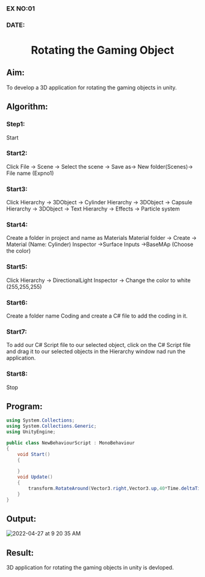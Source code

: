 ### EX NO:01 
### DATE: 
# <p align="center"> Rotating the Gaming Object</p>
## Aim:
To develop a 3D application for rotating the gaming objects in unity.
## Algorithm:
### Step1:
Start
### Start2:
Click File -> Scene -> Select the scene -> Save as-> New folder(Scenes)-> File name (Expno1)
### Start3:
Click Hierarchy -> 3DObject -> Cylinder
Hierarchy -> 3DObject -> Capsule
Hierarchy -> 3DObject -> Text
Hierarchy -> Effects -> Particle system
### Start4:
Create a folder in project and name as Materials
Material folder -> Create -> Material (Name: Cylinder)
Inspector ->Surface Inputs ->BaseMAp (Choose the color)
### Start5:
Click Hierarchy -> DirectionalLight
Inspector -> Change the color to white (255,255,255)

### Start6:
Create a folder name Coding and create a C# file to add the coding in it.

### Start7:
To add our C# Script file to our selected object, click on the C# Script file and drag it to our selected objects in the Hierarchy window nad run the application.

### Start8:
Stop

## Program:
```c#
using System.Collections;
using System.Collections.Generic;
using UnityEngine;

public class NewBehaviourScript : MonoBehaviour
{
    void Start()
    {
        
    }
    void Update()
    {
        transform.RotateAround(Vector3.right,Vector3.up,40*Time.deltaTime);
    }
}

```

## Output:
![2022-04-27 at 9 20 35 AM](https://user-images.githubusercontent.com/75235477/165436921-12f7b118-ab36-4a6b-a0dd-64d12a841392.jpeg)


## Result:
3D application for rotating the gaming objects in unity is devloped.
